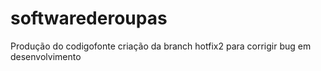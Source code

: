 # softwarederoupas
Produção do codigofonte
criação da branch hotfix2 para corrigir bug em desenvolvimento
